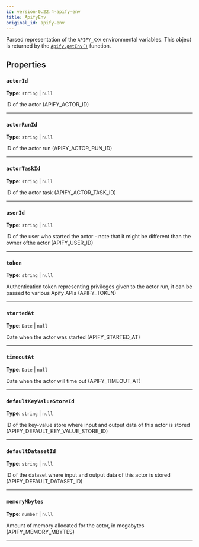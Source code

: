 ```yaml
---
id: version-0.22.4-apify-env
title: ApifyEnv
original_id: apify-env
---
```


<a name="apifyenv"></a>

Parsed representation of the `APIFY_XXX` environmental variables. This object is returned by the [`Apify.getEnv()`](../api/apify#getenv) function.

## Properties

### `actorId`

**Type**: `string` | `null`

ID of the actor (APIFY_ACTOR_ID)

---

### `actorRunId`

**Type**: `string` | `null`

ID of the actor run (APIFY_ACTOR_RUN_ID)

---

### `actorTaskId`

**Type**: `string` | `null`

ID of the actor task (APIFY_ACTOR_TASK_ID)

---

### `userId`

**Type**: `string` | `null`

ID of the user who started the actor - note that it might be different than the owner ofthe actor (APIFY_USER_ID)

---

### `token`

**Type**: `string` | `null`

Authentication token representing privileges given to the actor run, it can be passed to various Apify APIs (APIFY_TOKEN)

---

### `startedAt`

**Type**: `Date` | `null`

Date when the actor was started (APIFY_STARTED_AT)

---

### `timeoutAt`

**Type**: `Date` | `null`

Date when the actor will time out (APIFY_TIMEOUT_AT)

---

### `defaultKeyValueStoreId`

**Type**: `string` | `null`

ID of the key-value store where input and output data of this actor is stored (APIFY_DEFAULT_KEY_VALUE_STORE_ID)

---

### `defaultDatasetId`

**Type**: `string` | `null`

ID of the dataset where input and output data of this actor is stored (APIFY_DEFAULT_DATASET_ID)

---

### `memoryMbytes`

**Type**: `number` | `null`

Amount of memory allocated for the actor, in megabytes (APIFY_MEMORY_MBYTES)

---
